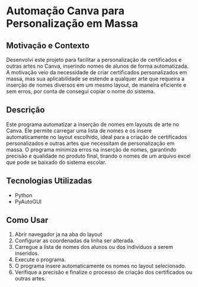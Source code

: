 # Automação Canva para Personalização em Massa

## Motivação e Contexto
Desenvolvi este projeto para facilitar a personalização de certificados e outras artes no Canva, inserindo nomes de alunos de forma automatizada. A motivação veio da necessidade de criar certificados personalizados em massa, mas sua aplicabilidade se estende a qualquer arte que requeira a inserção de nomes diversos em um mesmo layout, de maneira eficiente e sem erros, por conta de consegui copiar o nome do sistema.

## Descrição
Este programa automatizar a inserção de nomes em layouts de arte no Canva. Ele permite carregar uma lista de nomes e os insere automaticamente no layout escolhido, ideal para a criação de certificados personalizados e outras artes que necessitam de personalização em massa. O programa minimiza erros na inserção de nomes, garantindo precisão e qualidade no produto final, tirando o nomes de um arquivo excel que pode se baixado do sistema escolar.

## Tecnologias Utilizadas
- Python
- PyAutoGUI

## Como Usar
1. Abrir navegador ja na aba do layout
2. Configurar as coordenadas da linha ser alterada.
3. Carregue a lista de nomes dos alunos ou dos indivíduos a serem inseridos.
4. Execute o programa.
4. O programa insere automaticamente os nomes no layout selecionado.
5. Verifique a precisão e finalize o processo de criação dos certificados ou outras artes.

